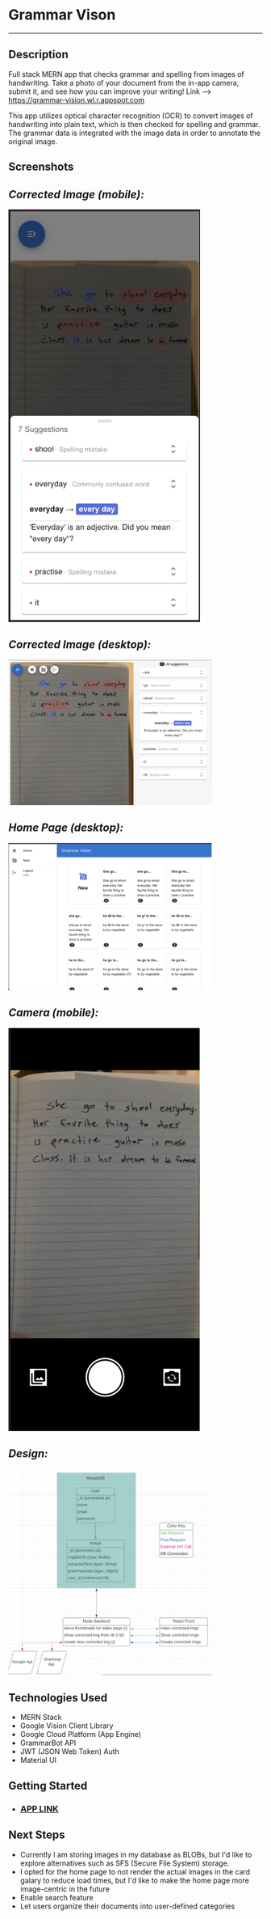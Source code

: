 # Grammar Vison 

---

## Description

Full stack MERN app that checks grammar and spelling from images of handwriting. Take a photo of your document from the in-app camera, submit it, and see how you can improve your writing! Link --> https://grammar-vision.wl.r.appspot.com

This app utilizes optical character recognition (OCR) to convert images of handwriting into plain text, which is then checked for spelling and grammar. The grammar data is integrated with the image data in order to annotate the original image.   

## Screenshots

## _Corrected Image (mobile):_

<img src="./screenshots/gv-hints-mobile.png" width = 380px>

## _Corrected Image (desktop):_

<img src="./screenshots/gv-hints-desktop.png" width=80%> 

## _Home Page (desktop):_

<img src="./screenshots/gv-home.png" width=80%>

## _Camera (mobile):_

<img src="./screenshots/gv-camera-mobile.png" width = 380px>

## _Design:_

<img src="./screenshots/gv-erd.png" width = 80%>

## Technologies Used
- MERN Stack
- Google Vision Client Library
- Google Cloud Platform (App Engine)
- GrammarBot API
- JWT (JSON Web Token) Auth
- Material UI



## Getting Started

 - ### [APP LINK](https://grammar-vision.wl.r.appspot.com/)

   

## Next Steps
- Currently I am storing images in my database as BLOBs, but I'd like to explore alternatives such as SFS (Secure File System) storage. 
- I opted for the home page to not render the actual images in the card galary to reduce load times, but I'd like to make the home page more image-centric in the future
- Enable search feature
- Let users organize their documents into user-defined categories
